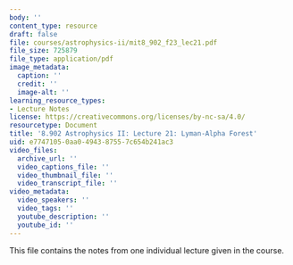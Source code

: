 ```yaml
---
body: ''
content_type: resource
draft: false
file: courses/astrophysics-ii/mit8_902_f23_lec21.pdf
file_size: 725879
file_type: application/pdf
image_metadata:
  caption: ''
  credit: ''
  image-alt: ''
learning_resource_types:
- Lecture Notes
license: https://creativecommons.org/licenses/by-nc-sa/4.0/
resourcetype: Document
title: '8.902 Astrophysics II: Lecture 21: Lyman-Alpha Forest'
uid: e7747105-0aa0-4943-8755-7c654b241ac3
video_files:
  archive_url: ''
  video_captions_file: ''
  video_thumbnail_file: ''
  video_transcript_file: ''
video_metadata:
  video_speakers: ''
  video_tags: ''
  youtube_description: ''
  youtube_id: ''
---
```

This file contains the notes from one individual lecture given in the course.